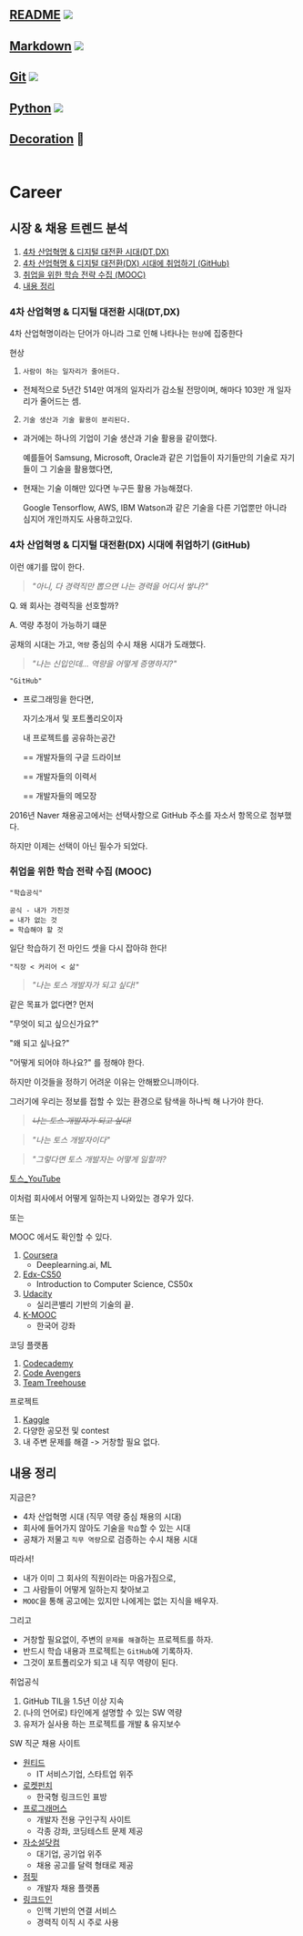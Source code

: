 ## [README](../README.md) <img src="https://img.shields.io/badge/README-018EF5?style=flat&logo=README&logoColor=white" /><br>
## [Markdown](markdown.md) <img src="https://img.shields.io/badge/MARKDOWN-000000?style=flat&logo=Markdown&logoColor=white" />
## [Git](git.md) <img src="https://img.shields.io/badge/GIT-F05032?style=flat&logo=Git&logoColor=white" />
## [Python](python.md) <img src="https://img.shields.io/badge/PYTHON-3776AB?style=flat&logo=python&logoColor=white" />
## [Decoration](decorate.md) 🎨<br></br>


# Career

## 시장 & 채용 트렌드 분석
1. [4차 산업혁명 & 디지털 대전환 시대(DT,DX)](#4차-산업혁명--디지털-대전환-시대dtdx)
2. [4차 산업혁명 & 디지털 대전환(DX) 시대에 취업하기 (GitHub)](#4차-산업혁명--디지털-대전환dx-시대에-취업하기-github)
3. [취업을 위한 학습 전략 수집 (MOOC)](#취업을-위한-학습-전략-수집-mooc)
4. [내용 정리](#내용-정리)

### 4차 산업혁명 & 디지털 대전환 시대(DT,DX)
4차 산업혁명이라는 단어가 아니라 그로 인해 나타나는 `현상`에 집중한다

현상
1. `사람이 하는 일자리가 줄어든다.`

- 전체적으로 5년간 514만 여개의 일자리가 감소될 전망이며, 해마다 103만 개 일자리가 줄어드는 셈.

2. `기술 생산과 기술 활용이 분리된다.`

- 과거에는 하나의 기업이 기술 생산과 기술 활용을 같이했다.

    예를들어 Samsung, Microsoft, Oracle과 같은 기업들이 자기들만의 기술로 자기들이 그 기술을 활용했다면,

- 현재는 기술 이해만 있다면 누구든 활용 가능해졌다.

    Google Tensorflow, AWS, IBM Watson과 같은 기술을 다른 기업뿐만 아니라 심지어 개인까지도 사용하고있다.
    
### 4차 산업혁명 & 디지털 대전환(DX) 시대에 취업하기 (GitHub)

이런 얘기를 많이 한다.
> *"아니, 다 경력직만 뽑으면 나는 경력을 어디서 쌓나?"*

Q. 왜 회사는 경력직을 선호할까?

A. 역량 추정이 가능하기 떄문

공채의 시대는 가고, `역량` 중심의 수시 채용 시대가 도래했다.

>*"나는 신입인데... 역량을 어떻게 증명하지?"*
```
"GitHub"
```

- 프로그래밍을 한다면,

    자기소개서 및 포트폴리오이자

    내 프로젝트를 공유하는공간

    == 개발자들의 구글 드라이브

    == 개발자들의 이력서

    == 개발자들의 메모장

2016년 Naver 채용공고에서는 선택사항으로 GitHub 주소를 자소서 항목으로 첨부했다.

하지만 이제는 선택이 아닌 필수가 되었다.

### 취업을 위한 학습 전략 수집 (MOOC)

```
"학습공식"

공식 - 내가 가진것
= 내가 없는 것
= 학습해야 할 것
```

일단 학습하기 전 마인드 셋을 다시 잡아햐 한다!

```
"직장 < 커리어 < 삶"
```

> *"나는 토스 개발자가 되고 싶다!"*

같은 목표가 없다면? 먼저

"무엇이 되고 싶으신가요?"

"왜 되고 싶나요?"

"어떻게 되어야 하나요?" 를 정해야 한다.

하지만 이것들을 정하기 어려운 이유는 안해봤으니까이다.

그러기에 우리는 정보를 접할 수 있는 환경으로 탐색을 하나씩 해 나가야 한다.

> *~~나는 토스 개발자가 되고 싶다!~~*

> *"나는 토스 개발자이다"*

> *"그렇다면 토스 개발자는 어떻게 일할까?*

[토스_YouTube](https://www.youtube.com/playlist?list=PL1DJtS1Hv1PiGXmgruP1_gM2TSvQiOsFL)

이처럼 회사에서 어떻게 일하는지 나와있는 경우가 있다.

또는

MOOC 에서도 확인할 수 있다.
1. [Coursera](https://www.coursera.org/)
    - Deeplearning.ai, ML
2. [Edx-CS50](https://www.edx.org/)
    - Introduction to Computer Science, CS50x
3. [Udacity](https://www.udacity.com/)
    - 실리콘밸리 기반의 기술의 끝.
4. [K-MOOC](http://www.kmooc.kr/)
    - 한국어 강좌

코딩 플랫폼
1. [Codecademy](https://www.codecademy.com/)
2. [Code Avengers](https://www.codeavengers.com/)
3. [Team Treehouse](https://teamtreehouse.com/)

프로젝트
1. [Kaggle](https://www.kaggle.com/)
2. 다양한 공모전 및 contest
3. 내 주변 문제를 해결 -> 거창할 필요 없다.

## 내용 정리
지금은?

- 4차 산업혁명 시대 (직무 역량 중심 채용의 시대)
- 회사에 들어가지 않아도 기술을 `학습`할 수 있는 시대
- 공채가 저물고 `직무 역량`으로 검증하는 수시 채용 시대

따라서!
- 내가 이미 그 회사의 직원이라는 마음가짐으로,
- 그 사람들이 어떻게 일하는지 찾아보고
- `MOOC`을 통해 공고에는 있지만 나에게는 없는 지식을 배우자.

그리고
- 거창할 필요없이, 주변의 `문제를 해결`하는 프로젝트를 하자.
- 반드시 학습 내용과 프로젝트는 `GitHub`에 기록하자.
- 그것이 포트폴리오가 되고 내 직무 역량이 된다.

취업공식
1. GitHub TIL을 1.5년 이상 지속
2. (나의 언어로) 타인에게 설명할 수 있는 SW 역량
3. 유저가 실사용 하는 프로젝트를 개발 & 유지보수

SW 직군 채용 사이트
- [원티드](https://www.wanted.co.kr/)
    - IT 서비스기업, 스타트업 위주
- [로켓펀치](https://www.rocketpunch.com/)
    - 한국형 링크드인 표방
- [프로그래머스](https://programmers.co.kr/)
    - 개발자 전용 구인구직 사이트
    - 각종 강좌, 코딩테스트 문제 제공
- [자소설닷컴](https://jasoseol.com/)
    - 대기업, 공기업 위주
    - 채용 공고를 달력 형태로 제공
- [점핏](https://www.jumpit.co.kr/)
    - 개발자 채용 플랫폼
- [링크드인](https://kr.linkedin.com/)
    - 인맥 기반의 연결 서비스
    - 경력직 이직 시 주로 사용